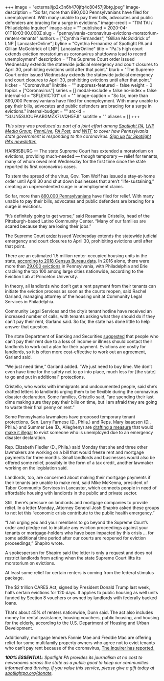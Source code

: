 +++
image = "external/jp2x3n6h470jfq4c80457j9btg.jpeg"
image-description = "So far, more than 890,000 Pennsylvanians have filed for unemployment. With many unable to pay their bills, advocates and public defenders are bracing for a surge in evictions."
image-credit = "TIM TAI / Philadelphia Inquirer"
image-size = ""
published = 2020-04-01T18:03:00.000Z
slug = "pennsylvania-coronavirus-evictions-moratorium-renters-tenants"
authors = ["Cynthia Fernandez", "Gillian McGoldrick of LNP | LancasterOnline"]
byline = "Cynthia Fernandez of Spotlight PA and Gillian McGoldrick of LNP | LancasterOnline"
title = "Pa.'s high court extends eviction moratorium as coronavirus shutdowns lead to record unemployment"
description = "The Supreme Court order issued Wednesday extends the statewide judicial emergency and court closures to April 30, prohibiting evictions until after that point."
blurb = "The Supreme Court order issued Wednesday extends the statewide judicial emergency and court closures to April 30, prohibiting evictions until after that point."
kicker = "Coronavirus"
linktitle = ""
suppress-featured = false
weight = 0
topics = ["Coronavirus"]
series = []
modal-exclude = false
no-index = false
internal-id = "SPLEVICT01"
url = ""
image-caption = "So far, more than 890,000 Pennsylvanians have filed for unemployment. With many unable to pay their bills, advocates and public defenders are bracing for a surge in evictions."
internal-budget = ""
arc-id = "3LUN5SUOUFAABGMZX7LVQH5FJI"
subtitle = ""
aliases = []
+++

<i>This story was produced as part of a joint effort among </i><a href="https://www.spotlightpa.org/"><i>Spotlight PA</i></a><i>, </i><a href="https://lancasteronline.com/"><i>LNP Media Group</i></a><i>, </i><a href="https://www.pennlive.com/"><i>PennLive</i></a><i>, </i><a href="https://papost.org/"><i>PA Post</i></a><i>, and </i><a href="https://www.witf.org/"><i>WITF</i></a><i> to cover how Pennsylvania state government is responding to the coronavirus. </i><a href="https://www.spotlightpa.org/newsletters"><i>Sign up for Spotlight PA’s newsletter.</i></a>

HARRISBURG — The state Supreme Court has extended a moratorium on evictions, providing much-needed — though temporary — relief for tenants, many of whom owed rent Wednesday for the first time since the state reported its first coronavirus cases.

To stem the spread of the virus, Gov. Tom Wolf has issued a stay-at-home order until April 30 and shut down businesses that aren’t “life-sustaining,” creating an unprecedented surge in unemployment claims.

So far, more than <a href="https://www.uc.pa.gov/COVID-19/Pages/UC-Claim-Statistics.aspx">890,000 Pennsylvanians</a> have filed for relief. With many unable to pay their bills, advocates and public defenders are bracing for a surge in evictions.

“It’s definitely going to get worse,” said Rosamaria Cristello, head of the Pittsburgh-based Latino Community Center. “Many of our families are scared because they are losing their jobs.”

The Supreme Court <a href="http://www.pacourts.us/assets/files/page-1305/file-8846.pdf" target=_blank>order</a> issued Wednesday extends the statewide judicial emergency and court closures to April 30, prohibiting evictions until after that point.

There are an estimated 1.5 million renter-occupied housing units in the state, <a href="https://data.census.gov/cedsci/table?q=renters&hidePreview=false&tid=ACSST1Y2018.S2502&vintage=2018&g=0400000US42">according to 2018 Census Bureau data</a>. In 2016 alone, there were more than <a href="https://evictionlab.org/rankings/#/evictions?r=United%20States&a=0&d=evictionRate&lang=en">29,000 evictions</a> in Pennsylvania, with Philadelphia and Erie cracking the top 100 among large cities nationwide, according to the Eviction Lab at Princeton University.

In theory, all landlords who don’t get a rent payment from their tenants can initiate the eviction process as soon as the courts reopen, said Rachel Garland, managing attorney of the housing unit at Community Legal Services in Philadelphia.

<script src="https://www.spotlightpa.org/embed.js" async></script><div data-spl-embed-version="1" data-spl-src="https://www.spotlightpa.org/embeds/donate/"></div>

Community Legal Services and the city’s tenant hotline have received an increased number of calls, with tenants asking what they should do if they can’t pay their rent, Garland said. So far, the state has done little to help answer that question.

The state Department of Banking and Securities <a href="https://www.media.pa.gov/Pages/banking_details.aspx?newsid=310">suggested</a> that people who can’t pay their rent due to a loss of income or illness should contact their landlords to work out a plan for their payment. Evictions are costly for landlords, so it is often more cost-effective to work out an agreement, Garland said.

“We just need time,” Garland added. “We just need to buy time. We don’t even have time for the safety net to go into place, much less for [the state] to go and put in additional" protections.

Cristello, who works with immigrants and undocumented people, said she’s drafted letters to landlords urging them to be flexible during the coronavirus disaster declaration. Some families, Cristello said, “are spending their last dime making sure they pay their bills on time, but I am afraid they are going to waste their final penny on rent.”

Some Pennsylvania lawmakers have proposed temporary tenant protections. Sen. Larry Farnese (D., Phila.) and Reps. Mary Isaacson (D., Phila.) and Summer Lee (D., Allegheny) are <a href="https://www.legis.state.pa.us/cfdocs/Legis/CSM/showMemoPublic.cfm?chamber=S&SPick=20190&cosponId=31506">drafting a measure</a> that would <a href="https://www.legis.state.pa.us/cfdocs/Legis/CSM/showMemoPublic.cfm?chamber=H&SPick=20190&cosponId=31441">make it illegal</a> to evict someone who is unemployed due to an emergency disaster declaration.

Rep. Elizabeth Fiedler (D., Phila.) said Monday that she and three other lawmakers are working on a bill that would freeze rent and mortgage payments for three months. Small landlords and businesses would also be offered some relief, possibly in the form of a tax credit, another lawmaker working on the legislation said.

Landlords, too, are concerned about making their mortgage payments if their tenants are unable to make rent, said Mike McKenna, president of Tabor Community Services in Lancaster, which connects people in need of affordable housing with landlords in the public and private sector.

Still, there’s pressure on landlords and mortgage companies to provide relief. In a letter Monday, Attorney General Josh Shapiro asked these groups to not let this “economic crisis contribute to the public health emergency.”

“I am urging you and your members to go beyond the Supreme Court’s order and pledge not to institute any eviction proceedings against your tenants or mortgage-holders who have been impacted by this crisis ... for some additional time period after our courts are reopened for eviction proceedings,” Shapiro wrote.

A spokesperson for Shapiro said the letter is only a request and does not restrict landlords from acting when the state Supreme Court lifts its moratorium on evictions.

<script src="https://www.spotlightpa.org/embed.js" async></script><div data-spl-embed-version="1" data-spl-src="https://www.spotlightpa.org/embeds/newsletter/"></div>

At least some relief for certain renters is coming from the federal stimulus package.

The $2 trillion CARES Act, signed by President Donald Trump last week, halts certain evictions for 120 days. It applies to public housing as well units funded by Section 8 vouchers or owned by landlords with federally backed loans.

That’s about 45% of renters nationwide, Dunn said. The act also includes money for rental assistance, housing vouchers, public housing, and housing for the elderly, according to the U.S. Department of Housing and Urban Development.

Additionally, mortgage lenders Fannie Mae and Freddie Mac are offering relief for some multifamily property owners who agree not to evict tenants who can’t pay rent because of the coronavirus, <a href="https://www.inquirer.com/health/coronavirus/coronavirus-landlord-rent-property-manager-20200326.html?__vfz=medium%3Dsharebar&fbclid=IwAR01HIve4EhPFAbzIx9xIW28Ky5prnOKm21rjiGM4Cx3d2mF2lhTZACs1-M">The Inquirer has reported.</a>

<i><b>100% ESSENTIAL</b></i><i>: Spotlight PA provides its journalism at no cost to newsrooms across the state as a public good to keep our communities informed and thriving. If you value this service, please give a gift today at </i><a href="https://www.spotlightpa.org/donate"><i>spotlightpa.org/donate</i></a><i>.</i>

<script src="https://www.spotlightpa.org/embed.js" async></script><div data-spl-embed-version="1" data-spl-src="https://www.spotlightpa.org/embeds/tips/?tip_text=Do%20you%20have%20a%20tip%20about%20%3Cb%3Ehow%20Pa.'s%20government%20is%20responding%20to%20the%20coronavirus%3C%2Fb%3E%3F%20Tell%20us."></div>
